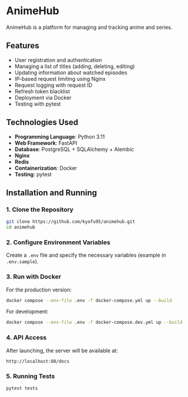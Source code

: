# AnimeHub

AnimeHub is a platform for managing and tracking anime and series.

## Features
- User registration and authentication
- Managing a list of titles (adding, deleting, editing)
- Updating information about watched episodes
- IP-based request limiting using Nginx
- Request logging with request ID
- Refresh token blacklist
- Deployment via Docker
- Testing with pytest

## Technologies Used
- **Programming Language**: Python 3.11
- **Web Framework**: FastAPI
- **Database**: PostgreSQL + SQLAlchemy + Alembic
- **Nginx**
- **Redis**
- **Containerization**: Docker
- **Testing**: pytest

## Installation and Running

### 1. Clone the Repository
```sh
git clone https://github.com/kyofu95/animehub.git
cd animehub
```

### 2. Configure Environment Variables
Create a `.env` file and specify the necessary variables (example in `.env.sample`).

### 3. Run with Docker
For the production version:
```sh
docker compose --env-file .env -f docker-compose.yml up --build 
```
For development:
```sh
docker compose --env-file .env -f docker-compose.dev.yml up --build 
```

### 4. API Access
After launching, the server will be available at:
```
http://localhost:80/docs
```

### 5. Running Tests
```sh
pytest tests
```
